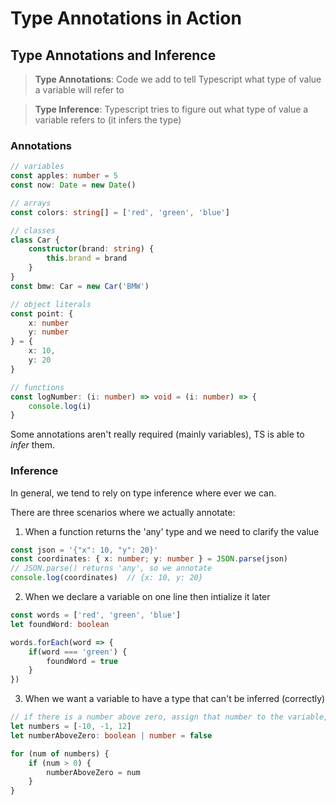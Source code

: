 # Type Annotations in Action

## Type Annotations and Inference

> **Type Annotations**: Code we add to tell Typescript what type of value a variable will refer to

> **Type Inference**: Typescript tries to figure out what type of value a variable refers to (it infers the type)

### Annotations
```ts
// variables
const apples: number = 5
const now: Date = new Date()

// arrays
const colors: string[] = ['red', 'green', 'blue']

// classes
class Car {
    constructor(brand: string) {
        this.brand = brand
    }
}
const bmw: Car = new Car('BMW')

// object literals
const point: { 
    x: number 
    y: number 
} = {
    x: 10,
    y: 20
}

// functions
const logNumber: (i: number) => void = (i: number) => {
    console.log(i)
}
```
Some annotations aren't really required (mainly variables), TS is able to *infer* them.

### Inference
In general, we tend to rely on type inference where ever we can. 

There are three scenarios where we actually annotate:

1. When a function returns the 'any' type and we need to clarify the value
```ts
const json = '{"x": 10, "y": 20}'
const coordinates: { x: number; y: number } = JSON.parse(json)  
// JSON.parse() returns 'any', so we annotate
console.log(coordinates)  // {x: 10, y: 20}
```
2. When we declare a variable on one line then intialize it later
```ts
const words = ['red', 'green', 'blue']
let foundWord: boolean

words.forEach(word => {
    if(word === 'green') {
        foundWord = true
    }
})
```
3. When we want a variable to have a type that can't be inferred (correctly)
```ts
// if there is a number above zero, assign that number to the variable, else assign false
let numbers = [-10, -1, 12]
let numberAboveZero: boolean | number = false

for (num of numbers) {
    if (num > 0) {
        numberAboveZero = num
    }
}
```



































